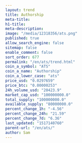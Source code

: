 ```yaml
---
layout: trend
title: Authorship
meta-title: 
h1-title: 
meta-description: 
image: "/media/12318356/ats.png"
published: true
allow_search_engine: false
sitemap: false
enable_comment: false
sort_order: 677
permalink: "/en/ats/trend.html"
coin_a_symbol: "ATS"
coin_a_name: "Authorship"
coin_a_lower_case: "ats"
price_usd: "0.0297659"
price_btc: "0.00000253"
24h_volume_usd: "20423.9"
market_cap_usd: "100000000.0"
total_supply: "100000000.0"
available_supply: "80000000.0"
percent_change_1h: "-4.56"
percent_change_24h: "21.59"
percent_change_7d: "6.36"
last_updated: "1517140760"
parent-url: "/en/ats/"
author: Sam
---
```


